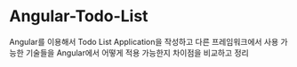 # Angular-Todo-List

Angular를 이용해서 Todo List Application을 작성하고 다른 프레임워크에서 사용 가능한 기술들을 Angular에서 어떻게 적용 가능한지 차이점을 비교하고 정리
